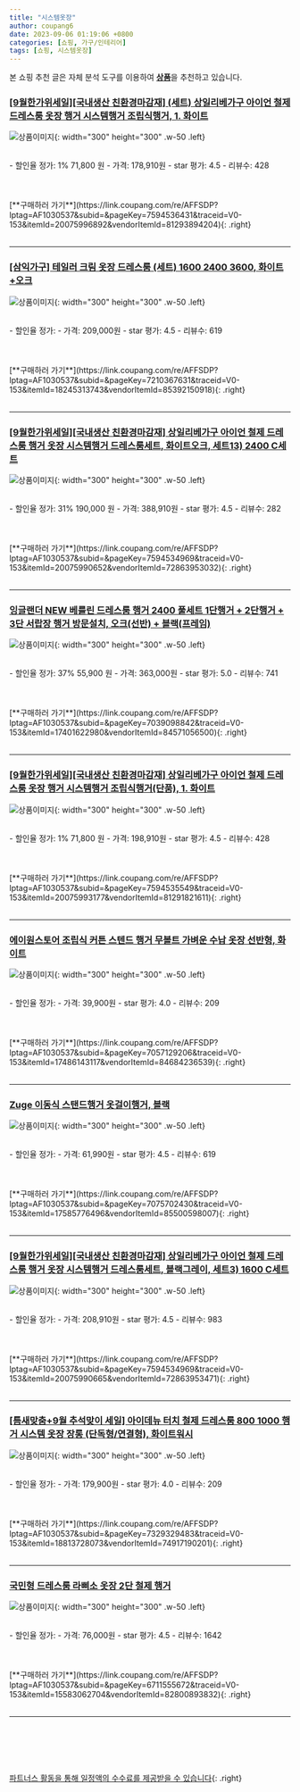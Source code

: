 ```yaml
---
title: "시스템옷장"
author: coupang6
date: 2023-09-06 01:19:06 +0800
categories: [쇼핑, 가구/인테리어]
tags: [쇼핑, 시스템옷장]
---
```


본 쇼핑 추천 글은 자체 분석 도구를 이용하여 [**상품**](https://link.coupang.com/a/bao1ui)을 추천하고 있습니다.

### [[9월한가위세일][국내생산 친환경마감재] (세트) 상일리베가구 아이언 철제 드레스룸 옷장 행거 시스템행거 조립식행거, 1. 화이트](https://link.coupang.com/re/AFFSDP?lptag=AF1030537&subid=&pageKey=7594536431&traceid=V0-153&itemId=20075996892&vendorItemId=81293894204)

![상품이미지](https://thumbnail6.coupangcdn.com/thumbnails/remote/230x230ex/image/vendor_inventory/5878/ebe9b3752d7db482dc8f5935d88958e66d355a9fdeb1044ab49f50d49f64.jpg){: width="300" height="300" .w-50 .left}


<br>
- 할인율 정가: 1%  71,800   원
- 가격: 178,910원
- star 평가: 4.5
- 리뷰수: 428
<br>
<br>
<br>
<br>
[**구매하러 가기**](https://link.coupang.com/re/AFFSDP?lptag=AF1030537&subid=&pageKey=7594536431&traceid=V0-153&itemId=20075996892&vendorItemId=81293894204){: .right}
<br>
<br>

---

### [[삼익가구] 테일러 크림 옷장 드레스룸 (세트) 1600 2400 3600, 화이트+오크](https://link.coupang.com/re/AFFSDP?lptag=AF1030537&subid=&pageKey=7210367631&traceid=V0-153&itemId=18245313743&vendorItemId=85392150918)

![상품이미지](https://thumbnail6.coupangcdn.com/thumbnails/remote/230x230ex/image/vendor_inventory/ffe0/47ecd4bd5a5123c296673aa0441a5b62f952556837d25d956d564c6ff1b8.jpg){: width="300" height="300" .w-50 .left}


<br>
- 할인율 정가: 
- 가격: 209,000원
- star 평가: 4.5
- 리뷰수: 619
<br>
<br>
<br>
<br>
[**구매하러 가기**](https://link.coupang.com/re/AFFSDP?lptag=AF1030537&subid=&pageKey=7210367631&traceid=V0-153&itemId=18245313743&vendorItemId=85392150918){: .right}
<br>
<br>

---

### [[9월한가위세일][국내생산 친환경마감재] 상일리베가구 아이언 철제 드레스룸 행거 옷장 시스템행거 드레스룸세트, 화이트오크, 세트13) 2400 C세트](https://link.coupang.com/re/AFFSDP?lptag=AF1030537&subid=&pageKey=7594534969&traceid=V0-153&itemId=20075990652&vendorItemId=72863953032)

![상품이미지](https://thumbnail9.coupangcdn.com/thumbnails/remote/230x230ex/image/vendor_inventory/c4c6/7c427e16d911db40a0f9f4555e50db35f838718d3c5114c773f217126b8b.jpg){: width="300" height="300" .w-50 .left}


<br>
- 할인율 정가: 31%  190,000   원
- 가격: 388,910원
- star 평가: 4.5
- 리뷰수: 282
<br>
<br>
<br>
<br>
[**구매하러 가기**](https://link.coupang.com/re/AFFSDP?lptag=AF1030537&subid=&pageKey=7594534969&traceid=V0-153&itemId=20075990652&vendorItemId=72863953032){: .right}
<br>
<br>

---

### [잉글랜더 NEW 베를린 드레스룸 행거 2400 풀세트 1단행거 + 2단행거 + 3단 서랍장 행거 방문설치, 오크(선반) + 블랙(프레임)](https://link.coupang.com/re/AFFSDP?lptag=AF1030537&subid=&pageKey=7039098842&traceid=V0-153&itemId=17401622980&vendorItemId=84571056500)

![상품이미지](https://thumbnail6.coupangcdn.com/thumbnails/remote/230x230ex/image/rs_quotation_api/1hhzelw4/23b7935ca778471aa2a95f4b95019a8e.jpg){: width="300" height="300" .w-50 .left}


<br>
- 할인율 정가: 37%  55,900   원
- 가격: 363,000원
- star 평가: 5.0
- 리뷰수: 741
<br>
<br>
<br>
<br>
[**구매하러 가기**](https://link.coupang.com/re/AFFSDP?lptag=AF1030537&subid=&pageKey=7039098842&traceid=V0-153&itemId=17401622980&vendorItemId=84571056500){: .right}
<br>
<br>

---

### [[9월한가위세일][국내생산 친환경마감재] 상일리베가구 아이언 철제 드레스룸 옷장 행거 시스템행거 조립식행거(단품), 1. 화이트](https://link.coupang.com/re/AFFSDP?lptag=AF1030537&subid=&pageKey=7594535549&traceid=V0-153&itemId=20075993177&vendorItemId=81291821611)

![상품이미지](https://thumbnail6.coupangcdn.com/thumbnails/remote/230x230ex/image/vendor_inventory/8fba/3f8e51e652eb028447e1994f910472de80446ab0f187f1378ab9b3722ed7.jpg){: width="300" height="300" .w-50 .left}


<br>
- 할인율 정가: 1%  71,800   원
- 가격: 198,910원
- star 평가: 4.5
- 리뷰수: 428
<br>
<br>
<br>
<br>
[**구매하러 가기**](https://link.coupang.com/re/AFFSDP?lptag=AF1030537&subid=&pageKey=7594535549&traceid=V0-153&itemId=20075993177&vendorItemId=81291821611){: .right}
<br>
<br>

---

### [에이원스토어 조립식 커튼 스텐드 행거 무볼트 가벼운 수납 옷장 선반형, 화이트](https://link.coupang.com/re/AFFSDP?lptag=AF1030537&subid=&pageKey=7057129206&traceid=V0-153&itemId=17486143117&vendorItemId=84684236539)

![상품이미지](https://thumbnail9.coupangcdn.com/thumbnails/remote/230x230ex/image/vendor_inventory/ec8a/3980ba8f2f71e0d0de7c9634e219d10c8f126cdad291437f4d7f2407ae42.jpg){: width="300" height="300" .w-50 .left}


<br>
- 할인율 정가: 
- 가격: 39,900원
- star 평가: 4.0
- 리뷰수: 209
<br>
<br>
<br>
<br>
[**구매하러 가기**](https://link.coupang.com/re/AFFSDP?lptag=AF1030537&subid=&pageKey=7057129206&traceid=V0-153&itemId=17486143117&vendorItemId=84684236539){: .right}
<br>
<br>

---

### [Zuge 이동식 스탠드행거 옷걸이행거, 블랙](https://link.coupang.com/re/AFFSDP?lptag=AF1030537&subid=&pageKey=7075702430&traceid=V0-153&itemId=17585776496&vendorItemId=85500598007)

![상품이미지](https://thumbnail8.coupangcdn.com/thumbnails/remote/230x230ex/image/vendor_inventory/1893/a46988a85871529579fd2c82e4ec9591502de97cc8e7847599db5c916785.jpg){: width="300" height="300" .w-50 .left}


<br>
- 할인율 정가: 
- 가격: 61,990원
- star 평가: 4.5
- 리뷰수: 619
<br>
<br>
<br>
<br>
[**구매하러 가기**](https://link.coupang.com/re/AFFSDP?lptag=AF1030537&subid=&pageKey=7075702430&traceid=V0-153&itemId=17585776496&vendorItemId=85500598007){: .right}
<br>
<br>

---

### [[9월한가위세일][국내생산 친환경마감재] 상일리베가구 아이언 철제 드레스룸 행거 옷장 시스템행거 드레스룸세트, 블랙그레이, 세트3) 1600 C세트](https://link.coupang.com/re/AFFSDP?lptag=AF1030537&subid=&pageKey=7594534969&traceid=V0-153&itemId=20075990665&vendorItemId=72863953471)

![상품이미지](https://thumbnail9.coupangcdn.com/thumbnails/remote/230x230ex/image/vendor_inventory/c4c6/7c427e16d911db40a0f9f4555e50db35f838718d3c5114c773f217126b8b.jpg){: width="300" height="300" .w-50 .left}


<br>
- 할인율 정가: 
- 가격: 208,910원
- star 평가: 4.5
- 리뷰수: 983
<br>
<br>
<br>
<br>
[**구매하러 가기**](https://link.coupang.com/re/AFFSDP?lptag=AF1030537&subid=&pageKey=7594534969&traceid=V0-153&itemId=20075990665&vendorItemId=72863953471){: .right}
<br>
<br>

---

### [[틈새맞춤+9월 추석맞이 세일] 아이데뉴 터치 철제 드레스룸 800 1000 행거 시스템 옷장 장롱 (단독형/연결형), 화이트워시](https://link.coupang.com/re/AFFSDP?lptag=AF1030537&subid=&pageKey=7329329483&traceid=V0-153&itemId=18813728073&vendorItemId=74917190201)

![상품이미지](https://thumbnail9.coupangcdn.com/thumbnails/remote/230x230ex/image/vendor_inventory/4fd0/d2798a8dd4ce5a0638b072caed3f01365bffec0078884022eca3334dc869.jpg){: width="300" height="300" .w-50 .left}


<br>
- 할인율 정가: 
- 가격: 179,900원
- star 평가: 4.0
- 리뷰수: 209
<br>
<br>
<br>
<br>
[**구매하러 가기**](https://link.coupang.com/re/AFFSDP?lptag=AF1030537&subid=&pageKey=7329329483&traceid=V0-153&itemId=18813728073&vendorItemId=74917190201){: .right}
<br>
<br>

---

### [국민형 드레스룸 라삐소 옷장 2단 철제 행거](https://link.coupang.com/re/AFFSDP?lptag=AF1030537&subid=&pageKey=6711555672&traceid=V0-153&itemId=15583062704&vendorItemId=82800893832)

![상품이미지](https://thumbnail7.coupangcdn.com/thumbnails/remote/230x230ex/image/vendor_inventory/1bbf/75b3b881f93a3c640823b89a0f5594d50f6c2174699bf172610ecea8fc6d.jpg){: width="300" height="300" .w-50 .left}


<br>
- 할인율 정가: 
- 가격: 76,000원
- star 평가: 4.5
- 리뷰수: 1642
<br>
<br>
<br>
<br>
[**구매하러 가기**](https://link.coupang.com/re/AFFSDP?lptag=AF1030537&subid=&pageKey=6711555672&traceid=V0-153&itemId=15583062704&vendorItemId=82800893832){: .right}
<br>
<br>

---
<br><br><br><br><br> [파트너스 활동을 통해 일정액의 수수료를 제공받을 수 있습니다](https://link.coupang.com/a/bao1ui){: .right}
